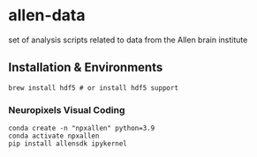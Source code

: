 # allen-data
set of analysis scripts related to data from the Allen brain institute

## Installation & Environments

```
brew install hdf5 # or install hdf5 support
```

### Neuropixels Visual Coding

```
conda create -n "npxallen" python=3.9
conda activate npxallen
pip install allensdk ipykernel
```
